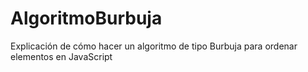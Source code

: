 # AlgoritmoBurbuja
Explicación de cómo hacer un algoritmo de tipo Burbuja para ordenar elementos en JavaScript
